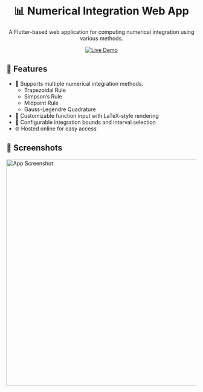 <h1 align="center">📊 Numerical Integration Web App</h1>

<p align="center">
  A Flutter-based web application for computing numerical integration using various methods.
</p>

<p align="center">
  <a href="https://charming-alfajores-63db12.netlify.app" target="_blank">
    <img src="https://img.shields.io/badge/Live%20Demo-Click%20Here-brightgreen?style=for-the-badge" alt="Live Demo">
  </a>
</p>

## 🚀 Features
- 📐 Supports multiple numerical integration methods:
  - Trapezoidal Rule
  - Simpson’s Rule
  - Midpoint Rule
  - Gauss-Legendre Quadrature
- 🔢 Customizable function input with LaTeX-style rendering
- 📏 Configurable integration bounds and interval selection
- 🌐 Hosted online for easy access

## 📸 Screenshots
<img src="https://media.discordapp.net/attachments/693767777827422248/1348658956490506321/image.png?ex=67d04408&is=67cef288&hm=a83e83bf1d2045bf1ccf84225c0411815cb150ea56008e43e5c82a3799ea40b0&=&format=webp&quality=lossless&width=1684&height=810" alt="App Screenshot" width="600">

